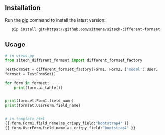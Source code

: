

## Installation

Run the [pip](https://pip.pypa.io/en/stable/) command to install the latest version:

```bash
   pip install git+https://github.com/sitmena/sitech-different-formset.git@v1.0
```

## Usage

```python
# in views.py
from sitech_different_formset import different_formset_factory

TestFormSet = different_formset_factory(Form1, Form2, {'model': User, 'fields': ['field1_name', 'field2_name']})
formset = TestFormSet()

for form in formset:
	print(form.as_table())


print(formset.Form1.field_name)	
print(formset.UserForm.field_name)


# in template.html
{{ form.Form1.field_name|as_crispy_field:"bootstrap4" }}		
{{ form.UserForm.field_name|as_crispy_field:"bootstrap4" }}
```



    


